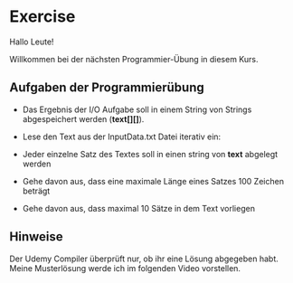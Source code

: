 # Exercise

Hallo Leute!

Willkommen bei der nächsten Programmier-Übung in diesem Kurs.

## Aufgaben der Programmierübung

- Das Ergebnis der I/O Aufgabe soll in einem String von Strings abgespeichert werden (**text[][]**).
- Lese den Text aus der InputData.txt Datei iterativ ein:
- Jeder einzelne Satz des Textes soll in einen string von **text** abgelegt werden


- Gehe davon aus, dass eine maximale Länge eines Satzes 100 Zeichen beträgt
- Gehe davon aus, dass maximal 10 Sätze in dem Text vorliegen

## Hinweise

Der Udemy Compiler überprüft nur, ob ihr eine Lösung abgegeben habt.  
Meine Musterlösung werde ich im folgenden Video vorstellen.
